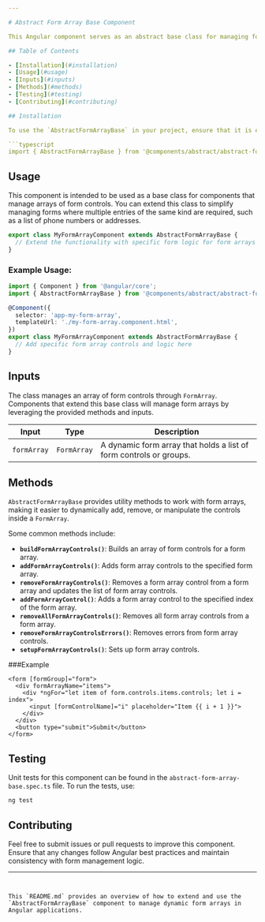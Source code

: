 ```yaml
---

# Abstract Form Array Base Component

This Angular component serves as an abstract base class for managing form arrays. It provides reusable logic to handle dynamic form arrays, making it easier to work with forms that involve multiple items of similar data.

## Table of Contents

- [Installation](#installation)
- [Usage](#usage)
- [Inputs](#inputs)
- [Methods](#methods)
- [Testing](#testing)
- [Contributing](#contributing)

## Installation

To use the `AbstractFormArrayBase` in your project, ensure that it is extended by components that manage dynamic form arrays.

```typescript
import { AbstractFormArrayBase } from '@components/abstract/abstract-form-array-base/abstract-form-array-base';
```

## Usage

This component is intended to be used as a base class for components that manage arrays of form controls. You can extend this class to simplify managing forms where multiple entries of the same kind are required, such as a list of phone numbers or addresses.

```typescript
export class MyFormArrayComponent extends AbstractFormArrayBase {
  // Extend the functionality with specific form logic for form arrays
}
```

### Example Usage:

```typescript
import { Component } from '@angular/core';
import { AbstractFormArrayBase } from '@components/abstract/abstract-form-array-base/abstract-form-array-base';

@Component({
  selector: 'app-my-form-array',
  templateUrl: './my-form-array.component.html',
})
export class MyFormArrayComponent extends AbstractFormArrayBase {
  // Add specific form array controls and logic here
}
```

## Inputs

The class manages an array of form controls through `FormArray`. Components that extend this base class will manage form arrays by leveraging the provided methods and inputs.

| Input         | Type        | Description                                                       |
| ------------- | ----------- | ----------------------------------------------------------------- |
| `formArray`   | `FormArray` | A dynamic form array that holds a list of form controls or groups. |

## Methods

`AbstractFormArrayBase` provides utility methods to work with form arrays, making it easier to dynamically add, remove, or manipulate the controls inside a `FormArray`.

Some common methods include:

- **`buildFormArrayControls()`**: Builds an array of form controls for a form array.
- **`addFormArrayControls()`**: Adds form array controls to the specified form array.
- **`removeFormArrayControls()`**: Removes a form array control from a form array and updates the list of form array controls.
- **`addFormArrayControl()`**: Adds a form array control to the specified index of the form array.
- **`removeAllFormArrayControls()`**: Removes all form array controls from a form array.
- **`removeFormArrayControlsErrors()`**: Removes errors from form array controls.
- **`setupFormArrayControls()`**: Sets up form array controls.

###Example

```
<form [formGroup]="form">
  <div formArrayName="items">
    <div *ngFor="let item of form.controls.items.controls; let i = index">
      <input [formControlName]="i" placeholder="Item {{ i + 1 }}">
    </div>
  </div>
  <button type="submit">Submit</button>
</form>
```

## Testing

Unit tests for this component can be found in the `abstract-form-array-base.spec.ts` file. To run the tests, use:

```bash
ng test
```

## Contributing

Feel free to submit issues or pull requests to improve this component. Ensure that any changes follow Angular best practices and maintain consistency with form management logic.

---
```


This `README.md` provides an overview of how to extend and use the `AbstractFormArrayBase` component to manage dynamic form arrays in Angular applications.
